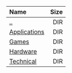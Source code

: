 |Name|Size|
|:---|---:|
|[..](../index.html)|DIR|
|[Applications](Applications/index.html)|DIR|
|[Games](Games/index.html)|DIR|
|[Hardware](Hardware/index.html)|DIR|
|[Technical](Technical/index.html)|DIR|

